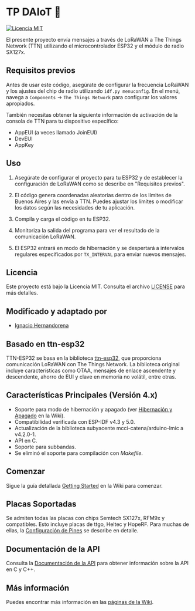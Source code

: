 # TP DAIoT 📡

[![Licencia MIT](https://img.shields.io/badge/Licencia-MIT-blue.svg)](https://opensource.org/licenses/MIT)

El presente proyecto envía mensajes a través de LoRaWAN a The Things Network (TTN) utilizando el microcontrolador ESP32 y el módulo de radio SX127x. 

## Requisitos previos

Antes de usar este código, asegúrate de configurar la frecuencia LoRaWAN y los ajustes del chip de radio utilizando `idf.py menuconfig`. En el menú, navega a `Components` -> `The Things Network` para configurar los valores apropiados.

También necesitas obtener la siguiente información de activación de la consola de TTN para tu dispositivo específico:
- AppEUI (a veces llamado JoinEUI)
- DevEUI
- AppKey

## Uso

1. Asegúrate de configurar el proyecto para tu ESP32 y de establecer la configuración de LoRaWAN como se describe en "Requisitos previos".

2. El código genera coordenadas aleatorias dentro de los límites de Buenos Aires y las envía a TTN. Puedes ajustar los límites o modificar los datos según las necesidades de tu aplicación.

3. Compila y carga el código en tu ESP32.

4. Monitoriza la salida del programa para ver el resultado de la comunicación LoRaWAN.

5. El ESP32 entrará en modo de hibernación y se despertará a intervalos regulares especificados por `TX_INTERVAL` para enviar nuevos mensajes.

## Licencia

Este proyecto está bajo la Licencia MIT. Consulta el archivo [LICENSE](LICENSE) para más detalles.

## Modificado y adaptado por

- [Ignacio Hernandorena](https://github.com/nachohernandorena/)

## Basado en ttn-esp32

TTN-ESP32 se basa en la biblioteca [ttn-esp32](https://github.com/manuelbl/ttn-esp32), que proporciona comunicación LoRaWAN con The Things Network. La biblioteca original incluye características como OTAA, mensajes de enlace ascendente y descendente, ahorro de EUI y clave en memoria no volátil, entre otras.

## Características Principales (Versión 4.x)

- Soporte para modo de hibernación y apagado (ver [Hibernación y Apagado](https://github.com/manuelbl/ttn-esp32/wiki/Deep-Sleep-and-Power-Off) en la Wiki).
- Compatibilidad verificada con ESP-IDF v4.3 y 5.0.
- Actualización de la biblioteca subyacente mcci-catena/arduino-lmic a v4.2.0-1.
- API en C.
- Soporte para subbandas.
- Se eliminó el soporte para compilación con *Makefile*.

## Comenzar

Sigue la guía detallada [Getting Started](https://github.com/manuelbl/ttn-esp32/wiki/Get-Started) en la Wiki para comenzar.

## Placas Soportadas

Se admiten todas las placas con chips Semtech SX127x, RFM9x y compatibles. Esto incluye placas de ttgo, Heltec y HopeRF. Para muchas de ellas, la [Configuración de Pines](https://github.com/manuelbl/ttn-esp32/wiki/Boards-and-Pins) se describe en detalle.

## Documentación de la API

Consulta la [Documentación de la API](https://codecrete.net/ttn-esp32/) para obtener información sobre la API en C y C++.

## Más información

Puedes encontrar más información en las [páginas de la Wiki](https://github.com/manuelbl/ttn-esp32/wiki).

